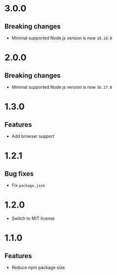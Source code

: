 # 3.0.0

## Breaking changes

- Minimal supported Node.js version is now `18.18.0`

# 2.0.0

## Breaking changes

- Minimal supported Node.js version is now `16.17.0`

# 1.3.0

## Features

- Add browser support

# 1.2.1

## Bug fixes

- Fix `package.json`

# 1.2.0

- Switch to MIT license

# 1.1.0

## Features

- Reduce npm package size
